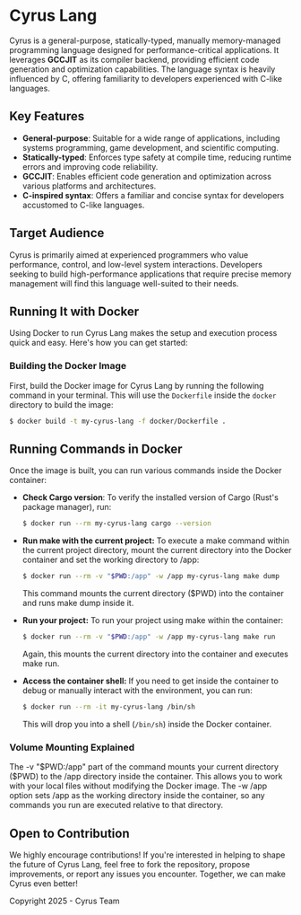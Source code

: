 # Cyrus Lang

Cyrus is a general-purpose, statically-typed, manually memory-managed programming language designed for performance-critical applications. It leverages **GCCJIT** as its compiler backend, providing efficient code generation and optimization capabilities. The language syntax is heavily influenced by C, offering familiarity to developers experienced with C-like languages.

## Key Features

- **General-purpose**: Suitable for a wide range of applications, including systems programming, game development, and scientific computing.
- **Statically-typed**: Enforces type safety at compile time, reducing runtime errors and improving code reliability.
- **GCCJIT**: Enables efficient code generation and optimization across various platforms and architectures.
- **C-inspired syntax**: Offers a familiar and concise syntax for developers accustomed to C-like languages.

## Target Audience

Cyrus is primarily aimed at experienced programmers who value performance, control, and low-level system interactions. Developers seeking to build high-performance applications that require precise memory management will find this language well-suited to their needs.

## Running It with Docker

Using Docker to run Cyrus Lang makes the setup and execution process quick and easy. Here's how you can get started:

### Building the Docker Image

First, build the Docker image for Cyrus Lang by running the following command in your terminal. This will use the `Dockerfile` inside the `docker` directory to build the image:

```bash
$ docker build -t my-cyrus-lang -f docker/Dockerfile .
```

## Running Commands in Docker

Once the image is built, you can run various commands inside the Docker container:

- **Check Cargo version**: To verify the installed version of Cargo (Rust's package manager), run:

    ```bash
    $ docker run --rm my-cyrus-lang cargo --version
    ```

- **Run make with the current project:** To execute a make command within the current project directory, mount the current directory into the Docker container and set the working directory to /app:

    ```bash
    $ docker run --rm -v "$PWD:/app" -w /app my-cyrus-lang make dump
    ```

    This command mounts the current directory ($PWD) into the container and runs make dump inside it.

- **Run your project:** To run your project using make within the container:
    ```bash
    $ docker run --rm -v "$PWD:/app" -w /app my-cyrus-lang make run
    ```

    Again, this mounts the current directory into the container and executes make run.

- **Access the container shell:** If you need to get inside the container to debug or manually interact with the environment, you can run:

    ```bash
    $ docker run --rm -it my-cyrus-lang /bin/sh
    ```

    This will drop you into a shell (`/bin/sh`) inside the Docker container.

### Volume Mounting Explained

The -v "$PWD:/app" part of the command mounts your current directory ($PWD) to the /app directory inside the container. This allows you to work with your local files without modifying the Docker image. The -w /app option sets /app as the working directory inside the container, so any commands you run are executed relative to that directory.

## Open to Contribution

We highly encourage contributions! If you're interested in helping to shape the future of Cyrus Lang, feel free to fork the repository, propose improvements, or report any issues you encounter. Together, we can make Cyrus even better!

Copyright 2025 - Cyrus Team
